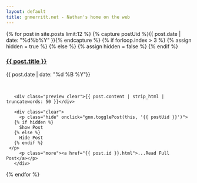 ```yaml
---
layout: default
title: gnmerritt.net - Nathan's home on the web
---
```


{% for post in site.posts limit:12 %}
  {% capture postUid %}{{ post.date | date: "%d%b%Y" }}{% endcapture %}
  {% if forloop.index > 3 %}
    {% assign hidden = true %}
  {% else %}
    {% assign hidden = false %}
  {% endif %}

  <article
    class="post{% if hidden %} closed{% endif %}"
    id="{{ postUid }}">
       <h3> <a href="{{ post.id }}.html">{{ post.title }}</a></h3>
       <p class="date">{{ post.date | date: "%d %B  %Y"}}</p>
       <br />

       <div class="preview clear">{{ post.content | strip_html | truncatewords: 50 }}</div>

       <div class="clear">
         <p class="hide" onclick="gnm.togglePost(this, '{{ postUid }}')">
	   {% if hidden %}
	     Show Post
	   {% else %}
	     Hide Post
	   {% endif %}
	 </p>
         <p class="more"><a href="{{ post.id }}.html">...Read Full Post</a></p>
       </div>
  </article>
{% endfor %}
